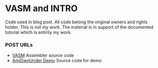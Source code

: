 # VASM and INTRO
Code used in blog post.
All code belong the original owners and rights holder. This is not my work. The material is in support of the documented tutorial which is entirily my work.

### **POST URLs**

* [VASM](http://sun.hasenbraten.de/vasm/release/vasm.tar.gz) Assembler source code
* [AmiDwnUnder Demo](http://cyberpingui.free.fr/dl.php?id=800
) Source code for demo